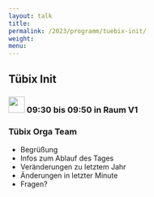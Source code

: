 ```yaml
---
layout: talk
title:
permalink: /2023/programm/tuebix-init/
weight:
menu:
---
```

## Tübix Init

### <img height = "32" src="../../../images/talk2.svg"> 09:30 bis 09:50 in Raum V1

### Tübix Orga Team

* Begrüßung  
* Infos zum Ablauf des Tages  
* Veränderungen zu letztem Jahr  
* Änderungen in letzter Minute  
* Fragen?

